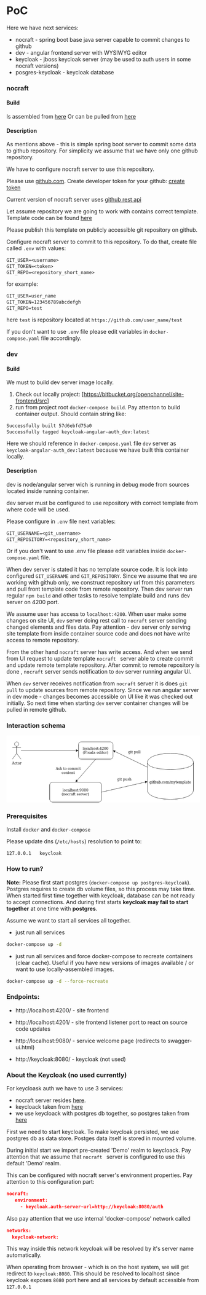 # PoC

Here we have next services:
* nocraft - spring boot base java server capable to commit changes to github
* dev - angular frontend server with WYSIWYG editor
* keycloak - jboss keycloak server (may be used to auth users in some nocraft versions)
* posgres-keycloak - keycloak database

### nocraft

#### Build

Is assembled from [here](https://bitbucket.org/openchannel/site-backend/src/master/)
Or can be pulled from [here](https://github.com/Dmitry-itechart/nocraft-server)

#### Description

As mentions above - this is simple spring boot server to commit some data to github repository. For simplicity we assume
that we have only one github repository.

We have to configure nocraft server to use this repository.

Please use [github.com](https://github.com). Create developer token for your github: [create token](https://help.github.com/en/github/authenticating-to-github/creating-a-personal-access-token-for-the-command-line)

Current version of nocraft server uses [github rest api](https://github.com/github-api/github-api)

Let assume repository we are going to work with contains correct template. 
Template code can be found [here](https://bitbucket.org/openchannel/site-frontend/src)

Please publish this template on publicly accessible git repository on github.

Configure nocraft server to commit to this repository. To do that, create file called `.env` with values: 
```test
GIT_USER=<username>
GIT_TOKEN=<token>
GIT_REPO=<repository_short_name>
```
for example:
```.env
GIT_USER=user_name
GIT_TOKEN=123456789abcdefgh
GIT_REPO=test
```
here `test` is repository located at `https://github.com/user_name/test`

If you don't want to use `.env` file please edit variables in `docker-compose.yaml` file accordingly.


### dev

#### Build

We must to build dev server image locally.

1) Check out locally project: [https://bitbucket.org/openchannel/site-frontend/src]
2) run from project root `docker-compose build`. Pay attenton to build container output. Should contain string like: 
```text
Successfully built 57d6ebfd75a0
Successfully tagged keycloak-angular-auth_dev:latest
```
Here we should reference in `docker-compose.yaml` file `dev` server as `keycloak-angular-auth_dev:latest` because we
 have built this container locally.


#### Description

dev is node/angular server wich is running in debug mode from sources located inside running container.

dev server must be configured to use repository with correct template from where code will be used.

Please configure in `.env` file next variables: 
```text
GIT_USERNAME=<git_username>
GIT_REPOSITORY=<repository_short_name>
```
Or if you don't want to use .env file please edit variables inside `docker-compose.yaml` file.

When dev server is stated it has no template source code. It is look into configured `GIT_USERNAME` and `GIT_REPOSITORY`. 
Since we assume that we are working with github only, we construct repository url from this parameters and pull front
 template code from remote repository. Then dev server run regular `npm build` and other tasks to resolve template
 build and runs dev server on 4200 port.
 
 We assume user has access to `localhost:4200`. When user make some changes on site UI, `dev` server doing rest call
  to `nocraft` server sending changed elements and files data. Pay attention - dev server only serving site template
   from inside container source code and does not have write access to remote repository.
   
 From the other hand `nocraft` server has write access. And when we send from UI request to update template `nocraft
 ` server able to create commit and update remote template repository. After commit to remote repository is done
 , `nocraft` server sends notification to `dev` server running angular UI.
 
 When `dev` server receives notification from `nocraft` server it is does `git pull` to update sources from remote
  repository. Since we run angular server in dev mode - changes becomes accessible on UI like it was checked out
   initially. So next time when starting `dev` server container changes will be pulled in remote github.

### Interaction schema

![Schema](img/schema.png)


### Prerequisites

Install `docker` and `docker-compose`

Please update dns (`/etc/hosts`) resolution to point to:
```text
127.0.0.1	keycloak
```


### How to run?

**Note:** Please first start postgres (`docker-compose up postgres-keycloak`). Postgres requires to create db volume 
files, so this process may take time.
When started first time together with keycloak, database can be not ready to accept connections. And during first
starts **keycloak may fail to start together** at one time with **postgres**.

Assume we want to start all services all together.
- just run all services
```bash
docker-compose up -d
```

- just run all services and force docker-compose to recreate containers (clear cache).
Useful if you have new versions of images available /
or want to use locally-assembled images.
```bash
docker-compose up -d --force-recreate
```

### Endpoints:

* http://localhost:4200/ - site frontend
* http://localhost:4201/ - site frontend listener port to react on source code updates
* http://localhost:9080/ - service welcome page (redirects to swagger-ui.html)

* http://keycloak:8080/ - keycloak (not used)


### About the Keycloak (no used currently)

For keycloask auth we have to use 3 services:

* nocraft server resides [here](https://github.com/Dmitry-itechart/nocraft-server).
* keycloack taken from [here](https://hub.docker.com/r/jboss/keycloak/)
* we use keycloack with postgres db together, so postgres taken from [here](https://hub.docker.com/_/postgres)

First we need to start keycloak. To make keycloak persisted, we use postgres db as data store. Postges data itself is
 stored in mounted volume.
 
 During initial start we import pre-created 'Demo' realm to keycloack. Pay attention that we assume that `nocraft
 ` server is configured to use this default 'Demo' realm.
 
 This can be configured with nocraft server's environment properties. Pay attention to this configuration part:
 ```json
nocraft:
    environment:
      - keycloak.auth-server-url=http://keycloak:8080/auth
```

Also pay attention that we use internal 'docker-compose' network called 
```json
networks:
  keycloak-network:
```
This way inside this network keycloak will be resolved by it's server name automatically.

When operating from browser - which is on the host system, we will get redirect to `keycloak:8080`. This should be
 resolved to localhost since keycloak exposes `8080` port here and all services by default accessible from `127.0.0.1`
